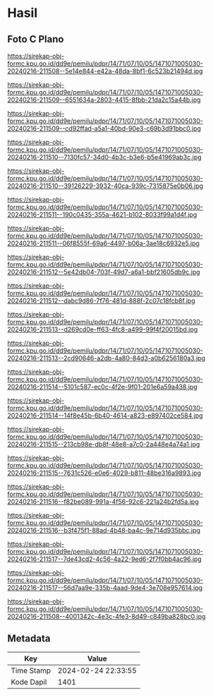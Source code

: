 # Hasil

## Foto C Plano

https://sirekap-obj-formc.kpu.go.id/dd9e/pemilu/pdpr/14/71/07/10/05/1471071005030-20240216-211508--5e14e844-e42a-48da-8bf1-6c523b21494d.jpg

https://sirekap-obj-formc.kpu.go.id/dd9e/pemilu/pdpr/14/71/07/10/05/1471071005030-20240216-211509--6551634a-2803-4415-8fbb-21da2c15a44b.jpg

https://sirekap-obj-formc.kpu.go.id/dd9e/pemilu/pdpr/14/71/07/10/05/1471071005030-20240216-211509--cd92ffad-a5a1-40bd-90e3-c69b3d91bbc0.jpg

https://sirekap-obj-formc.kpu.go.id/dd9e/pemilu/pdpr/14/71/07/10/05/1471071005030-20240216-211510--7130fc57-34d0-4b3c-b3e6-b5e41969ab3c.jpg

https://sirekap-obj-formc.kpu.go.id/dd9e/pemilu/pdpr/14/71/07/10/05/1471071005030-20240216-211510--39126229-3932-40ca-939c-7315875e0b06.jpg

https://sirekap-obj-formc.kpu.go.id/dd9e/pemilu/pdpr/14/71/07/10/05/1471071005030-20240216-211511--190c0435-355a-4621-b102-8033f99a1d4f.jpg

https://sirekap-obj-formc.kpu.go.id/dd9e/pemilu/pdpr/14/71/07/10/05/1471071005030-20240216-211511--06f8555f-69a6-4497-b06a-3ae18c6932e5.jpg

https://sirekap-obj-formc.kpu.go.id/dd9e/pemilu/pdpr/14/71/07/10/05/1471071005030-20240216-211512--5e42db04-703f-49d7-a6a1-bbf21605db9c.jpg

https://sirekap-obj-formc.kpu.go.id/dd9e/pemilu/pdpr/14/71/07/10/05/1471071005030-20240216-211512--dabc9d86-7f76-481d-888f-2c07c18fcb8f.jpg

https://sirekap-obj-formc.kpu.go.id/dd9e/pemilu/pdpr/14/71/07/10/05/1471071005030-20240216-211513--d269cd0e-ff63-4fc8-a499-99f4f20015bd.jpg

https://sirekap-obj-formc.kpu.go.id/dd9e/pemilu/pdpr/14/71/07/10/05/1471071005030-20240216-211513--2cd90646-a2db-4a80-84d3-a0b6256180a3.jpg

https://sirekap-obj-formc.kpu.go.id/dd9e/pemilu/pdpr/14/71/07/10/05/1471071005030-20240216-211514--5101c587-ec0c-4f2e-9f01-201e6a59a438.jpg

https://sirekap-obj-formc.kpu.go.id/dd9e/pemilu/pdpr/14/71/07/10/05/1471071005030-20240216-211514--14f8e45b-6b40-4614-a823-e897402ce584.jpg

https://sirekap-obj-formc.kpu.go.id/dd9e/pemilu/pdpr/14/71/07/10/05/1471071005030-20240216-211515--213cb98e-db8f-48e8-a7c0-2a448e4a74a1.jpg

https://sirekap-obj-formc.kpu.go.id/dd9e/pemilu/pdpr/14/71/07/10/05/1471071005030-20240216-211515--7631c526-e0e6-4029-b811-48be316a9893.jpg

https://sirekap-obj-formc.kpu.go.id/dd9e/pemilu/pdpr/14/71/07/10/05/1471071005030-20240216-211516--f82be089-991a-4f56-92c6-221a24b2fd5a.jpg

https://sirekap-obj-formc.kpu.go.id/dd9e/pemilu/pdpr/14/71/07/10/05/1471071005030-20240216-211516--b3f475f1-88ad-4b48-ba4c-9e714d935bbc.jpg

https://sirekap-obj-formc.kpu.go.id/dd9e/pemilu/pdpr/14/71/07/10/05/1471071005030-20240216-211517--7de43cd2-4c56-4a22-9ed6-2f7f0bb4ac96.jpg

https://sirekap-obj-formc.kpu.go.id/dd9e/pemilu/pdpr/14/71/07/10/05/1471071005030-20240216-211517--56d7aa9e-335b-4aad-9de4-3e708e957614.jpg

https://sirekap-obj-formc.kpu.go.id/dd9e/pemilu/pdpr/14/71/07/10/05/1471071005030-20240216-211508--4001342c-4e3c-4fe3-8d49-c849ba828bc0.jpg


## Metadata

| Key        | Value               |
| ---------- | ------------------- |
| Time Stamp | 2024-02-24 22:33:55 |
| Kode Dapil | 1401                |



